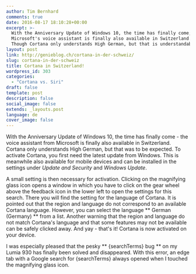 ```yaml
---
author: Tim Bernhard
comments: true
date: 2016-08-17 18:10:28+00:00
excerpt: >-
  With the Anniversary Update of Windows 10, the time has finally come;
  Microsoft's voice assistant is finally also available in Switzerland.
  Though Cortana only understands High German, but that is understandable.
layout: post
link: http://genieblog.ch/cortana-in-der-schweiz/
slug: cortana-in-der-schweiz
title: Cortana in Switzerland!
wordpress_id: 303
categories:
  - "Cortana vs. Siri"
draft: false
template: post
description: false
social_image: false
extends: _layouts.post
language: de
cover_image: false
---
```


With the Anniversary Update of Windows 10, the time has finally come - the voice assistant from Microsoft is finally also available in Switzerland.
Cortana only understands High German, but that was to be expected.
To activate Cortana, you first need the latest update from Windows.
This is meanwhile also available for mobile devices and can be installed in the settings under _Update and Security_ and _Windows Update_.

A small setting is then necessary for activation.
Clicking on the magnifying glass icon opens a window in which you have to click on the gear wheel above the feedback icon in the lower left to open the settings for this search.
There you will find the setting for the language of Cortana.
It is pointed out that the region and language do not correspond to an available Cortana language.
However, you can select the language ** German (Germany) ** from a list.
Another warning that the region and language do not match Cortana's language and that some features may not be available can be safely clicked away.
And yay - that's it! Cortana is now activated on your device.

I was especially pleased that the pesky ** {searchTerms} bug ** on my Lumia 930 has finally been solved and disappeared.
With this error, an edge tab with a Google search for {searchTerms} always opened when I touched the magnifying glass icon.
